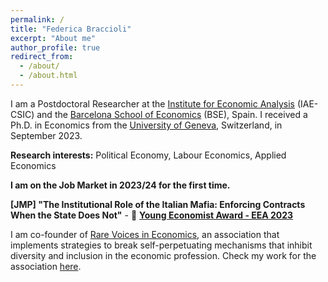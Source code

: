 ```yaml
---
permalink: /
title: "Federica Braccioli"
excerpt: "About me"
author_profile: true
redirect_from: 
  - /about/
  - /about.html
---
```


I am a Postdoctoral Researcher at the [Institute for Economic Analysis](https://www.iae.csic.es/investigadorPersonalAbout.php?idinvestigador=3810&lang=ing) (IAE-CSIC) and the [Barcelona School of Economics](https://bse.eu/) (BSE), Spain. I received a Ph.D. in Economics from the [University of Geneva](https://www.unige.ch/gsem/en/research/institutes/iee/), Switzerland, in September 2023. 

**Research interests:** Political Economy, Labour Economics, Applied Economics

**I am on the Job Market in 2023/24 for the first time.**

**[JMP] "The Institutional Role of the Italian Mafia: Enforcing Contracts When the State Does Not"** - 
🔴 **[Young Economist Award - EEA 2023](https://www.eeassoc.org/awards/young-economist-award)** 


I am co-founder of [Rare Voices in Economics](https://www.rarevoicesineconomics.com/), an association that implements strategies to break self-perpetuating mechanisms that inhibit diversity and inclusion in the economic profession. Check my work for the association [here](https://federicabraccioli.github.io/rare-voices/). 
